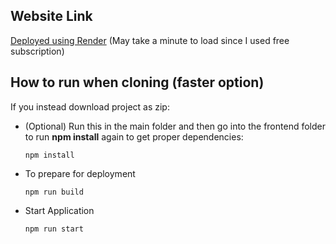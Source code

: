 ## Website Link
[Deployed using Render](https://netflix-clone-olcs.onrender.com)  (May take a minute to load since I used free subscription)

## How to run when cloning (faster option)
If you instead download project as zip: <br />

* (Optional) Run this in the main folder and then go into the frontend folder to run **npm install** again to get proper dependencies:
    ```
    npm install
    ```
* To prepare for deployment 
    ```
    npm run build
    ```
* Start Application
    ```
    npm run start
    ```



